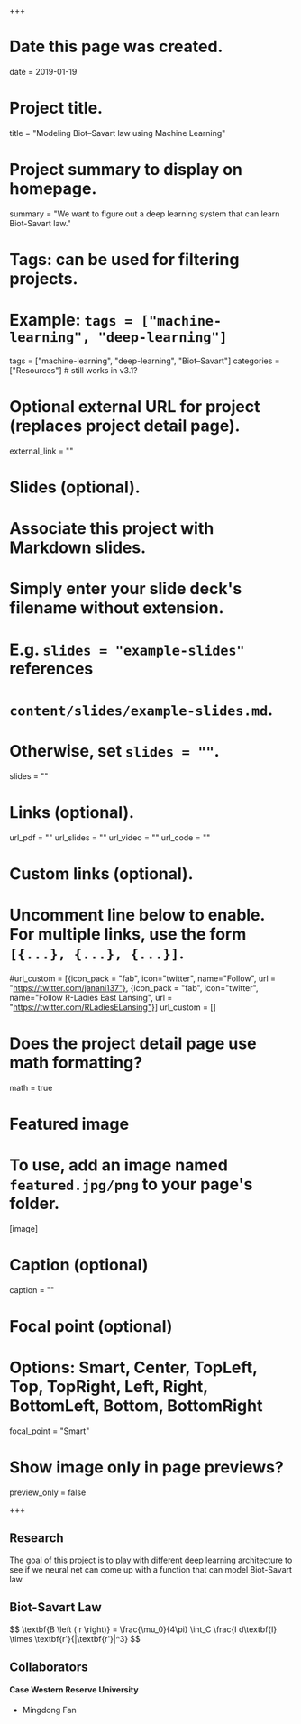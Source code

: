 +++
# Date this page was created.
date = 2019-01-19

# Project title.
title = "Modeling Biot–Savart law using Machine Learning"

# Project summary to display on homepage.
summary = "We want to figure out a deep learning system that can learn Biot-Savart law."

# Tags: can be used for filtering projects.
# Example: `tags = ["machine-learning", "deep-learning"]`
tags = ["machine-learning", "deep-learning", "Biot–Savart"]
categories = ["Resources"] # still works in v3.1?

# Optional external URL for project (replaces project detail page).
external_link = ""

# Slides (optional).
#   Associate this project with Markdown slides.
#   Simply enter your slide deck's filename without extension.
#   E.g. `slides = "example-slides"` references
#   `content/slides/example-slides.md`.
#   Otherwise, set `slides = ""`.
slides = ""

# Links (optional).
url_pdf = ""
url_slides = ""
url_video = ""
url_code = ""

# Custom links (optional).
# Uncomment line below to enable. For multiple links, use the form `[{...}, {...}, {...}]`.
#url_custom = [{icon_pack = "fab", icon="twitter", name="Follow", url = "https://twitter.com/janani137"}, {icon_pack = "fab", icon="twitter", name="Follow R-Ladies East Lansing", url = "https://twitter.com/RLadiesELansing"}]
url_custom = []
# Does the project detail page use math formatting?
math = true

# Featured image
# To use, add an image named `featured.jpg/png` to your page's folder.
[image]
  # Caption (optional)
  caption = ""

  # Focal point (optional)
  # Options: Smart, Center, TopLeft, Top, TopRight, Left, Right, BottomLeft, Bottom, BottomRight
  focal_point = "Smart"

  # Show image only in page previews?
  preview_only = false

+++
## Research
The goal of this project is to play with different deep learning architecture to see if we  neural net can come up with a function that can model Biot-Savart law.

## Biot-Savart Law

$$ \textbf{B \left ( r \right)} = \frac{\mu_0}{4\pi} \int_C \frac{I d\textbf{l} \times \textbf{r'}{|\textbf{r'}|^3} $$


## Collaborators
#### Case Western Reserve University
* Mingdong Fan
